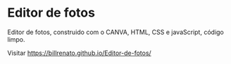 # Editor de fotos

Editor de fotos, construido com o CANVA, HTML, CSS e javaScript, código limpo.


Visitar https://billrenato.github.io/Editor-de-fotos/
